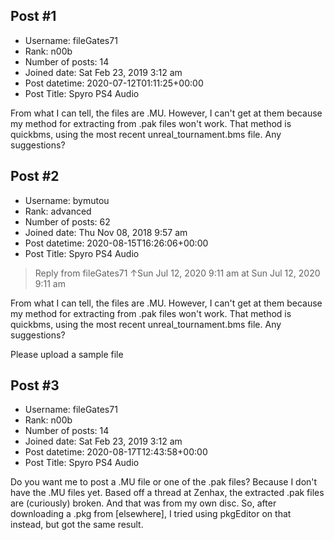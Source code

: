 ## Post #1
- Username: fileGates71
- Rank: n00b
- Number of posts: 14
- Joined date: Sat Feb 23, 2019 3:12 am
- Post datetime: 2020-07-12T01:11:25+00:00
- Post Title: Spyro PS4 Audio

From what I can tell, the files are .MU. However, I can't get at them because my method for extracting from .pak files won't work. That method is quickbms, using the most recent unreal_tournament.bms file. Any suggestions?
## Post #2
- Username: bymutou
- Rank: advanced
- Number of posts: 62
- Joined date: Thu Nov 08, 2018 9:57 am
- Post datetime: 2020-08-15T16:26:06+00:00
- Post Title: Spyro PS4 Audio

> Reply from fileGates71 ↑Sun Jul 12, 2020 9:11 am at Sun Jul 12, 2020 9:11 am
>
> 
From what I can tell, the files are .MU. However, I can't get at them because my method for extracting from .pak files won't work. That method is quickbms, using the most recent unreal_tournament.bms file. Any suggestions?

Please upload a sample file
## Post #3
- Username: fileGates71
- Rank: n00b
- Number of posts: 14
- Joined date: Sat Feb 23, 2019 3:12 am
- Post datetime: 2020-08-17T12:43:58+00:00
- Post Title: Spyro PS4 Audio

Do you want me to post a .MU file or one of the .pak files? Because I don't have the .MU files yet. Based off a thread at Zenhax, the extracted .pak files are (curiously) broken. And that was from my own disc. So, after downloading a .pkg from [elsewhere], I tried using pkgEditor on that instead, but got the same result.
